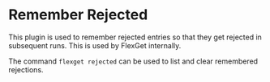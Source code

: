 # Remember Rejected
This plugin is used to remember rejected entries so that they get rejected in subsequent runs. This is used by FlexGet internally.

The command `flexget rejected` can be used to list and clear remembered rejections.